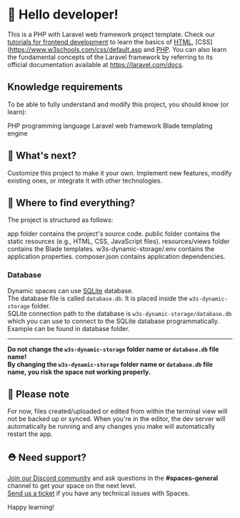 # 👋 Hello developer!

This is a PHP with Laravel web framework project template. Check our [tutorials for frontend development](https://www.w3schools.com/where_to_start.asp) to learn the basics of [HTML](https://www.w3schools.com/html/default.asp), [CSS](https://www.w3schools.com/css/default.asp and [PHP](https://www.w3schools.com/php/default.asp). You can also learn the fundamental concepts of the Laravel framework by referring to its official documentation available at https://laravel.com/docs.

## Knowledge requirements

To be able to fully understand and modify this project, you should know (or learn):

PHP programming language
Laravel web framework
Blade templating engine

## 🔨 What's next?

Customize this project to make it your own. Implement new features, modify existing ones, or integrate it with other technologies.

## 🎨 Where to find everything?

The project is structured as follows:

app folder contains the project's source code.
public folder contains the static resources (e.g., HTML, CSS, JavaScript files).
resources/views folder contains the Blade templates.
w3s-dynamic-storage/.env contains the application properties.
composer.json contains application dependencies.

### Database

Dynamic spaces can use [SQLite](https://www.sqlite.org/docs.html) database.  
The database file is called `database.db`. It is placed inside the `w3s-dynamic-storage` folder.  
SQLite connection path to the database is `w3s-dynamic-storage/database.db` which you can use to connect to the SQLite database programmatically.
Example can be found in database folder.

---

**Do not change the `w3s-dynamic-storage` folder name or `database.db` file name!**  
**By changing the `w3s-dynamic-storage` folder name or `database.db` file name, you risk the space not working properly.**

## 🔨 Please note

For now, files created/uploaded or edited from within the terminal view will not be backed up or synced.
When you're in the editor, the dev server will automatically be running and any changes you make will automatically restart the app.

## ⛑ Need support?

[Join our Discord community](https://discord.gg/6Z7UaRbUQM) and ask questions in the **#spaces-general** channel to get your space on the next level.  
[Send us a ticket](https://support.w3schools.com/hc/en-gb) if you have any technical issues with Spaces.

Happy learning!
